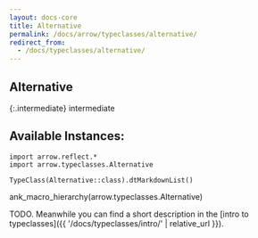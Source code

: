 ```yaml
---
layout: docs-core
title: Alternative
permalink: /docs/arrow/typeclasses/alternative/
redirect_from:
  - /docs/typeclasses/alternative/
---
```


## Alternative

{:.intermediate}
intermediate

## Available Instances:

```kotlin:ank:replace
import arrow.reflect.*
import arrow.typeclasses.Alternative

TypeClass(Alternative::class).dtMarkdownList()
```

ank_macro_hierarchy(arrow.typeclasses.Alternative)

TODO. Meanwhile you can find a short description in the [intro to typeclasses]({{ '/docs/typeclasses/intro/' | relative_url }}).
